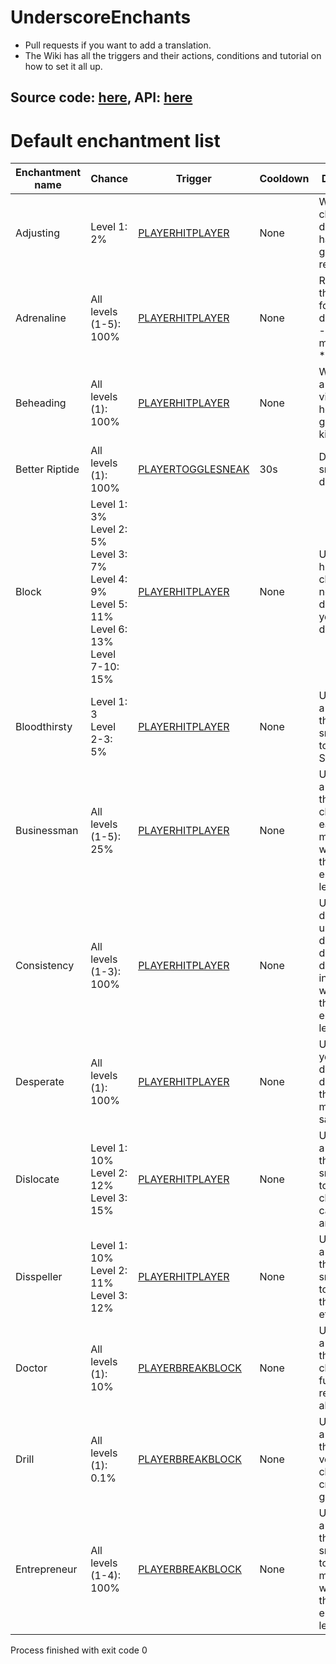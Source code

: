 # UnderscoreEnchants
* Pull requests if you want to add a translation.
* The Wiki has all the triggers and their actions, conditions and tutorial on how to set it all up.

## Source code: [here](https://github.com/ZBLL-CUBER/UnderscoreEnchantsCode), API: [here](https://github.com/ZBLL-CUBER/UnderscoreEnchantsAPI)

# Default enchantment list

|Enchantment name|Chance|Trigger|Cooldown|Description|
|----------------|------|-------|--------|-----------|
|Adjusting|Level 1: 2%|[PLAYERHITPLAYER](https://github.com/ZBLL-CUBER/UnderscoreEnchants/wiki/Trigger-PLAYERHITPLAYER)|None|With a 2% chance, the damager's hand item gets repaired|
|Adrenaline|All levels (1-5): 100%|[PLAYERHITPLAYER](https://github.com/ZBLL-CUBER/UnderscoreEnchants/wiki/Trigger-PLAYERHITPLAYER)|None|Recalculates the damage, formula: dmg = dmg - (hp - maxhp) * lvl * 0.125|
|Beheading|All levels (1): 100%|[PLAYERHITPLAYER](https://github.com/ZBLL-CUBER/UnderscoreEnchants/wiki/Trigger-PLAYERHITPLAYER)|None|When killing a player, the victim's head is given to the killer|
|Better Riptide|All levels (1): 100%|[PLAYERTOGGLESNEAK](https://github.com/ZBLL-CUBER/UnderscoreEnchants/wiki/Trigger-PLAYERTOGGLESNEAK)|30s|During rain, sneak to dash.|
| Block|Level 1: 3%<br>Level 2: 5%<br>Level 3: 7%<br>Level 4: 9%<br>Level 5: 11%<br>Level 6: 13%<br>Level 7-10: 15%|[PLAYERHITPLAYER](https://github.com/ZBLL-CUBER/UnderscoreEnchants/wiki/Trigger-PLAYERHITPLAYER)|None|Upon being hit, there's a chance to neglect the damage and yeet the damager.|
|Bloodthirsty|Level 1: 3<br>Level 2-3: 5%<br>|[PLAYERHITPLAYER](https://github.com/ZBLL-CUBER/UnderscoreEnchants/wiki/Trigger-PLAYERHITPLAYER)|None|Upon hitting a player, there's a small chance to get Strength.|
|Businessman|All levels (1-5): 25%|[PLAYERHITPLAYER](https://github.com/ZBLL-CUBER/UnderscoreEnchants/wiki/Trigger-PLAYERHITPLAYER)|None|Upon hitting a player, there's a chance to earn N money, where N is the enchantment level.|
|Consistency|All levels (1-3): 100%|[PLAYERHITPLAYER](https://github.com/ZBLL-CUBER/UnderscoreEnchants/wiki/Trigger-PLAYERHITPLAYER)|None|Upon dealing under N damage, you deal N true damage instead, where N is the enchantment level.|
|Desperate|All levels (1): 100%|[PLAYERHITPLAYER](https://github.com/ZBLL-CUBER/UnderscoreEnchants/wiki/Trigger-PLAYERHITPLAYER)|None|Upon dying, yeet and damage the damager for them to meet the same fate.|
|Dislocate|Level 1: 10%<br>Level 2: 12%<br>Level 3: 15%|[PLAYERHITPLAYER](https://github.com/ZBLL-CUBER/UnderscoreEnchants/wiki/Trigger-PLAYERHITPLAYER)|None|Upon hitting a player, there's a small chance to randomly change their camera angle.|
|Disspeller|Level 1: 10%<br>Level 2: 11%<br>Level 3: 12%|[PLAYERHITPLAYER](https://github.com/ZBLL-CUBER/UnderscoreEnchants/wiki/Trigger-PLAYERHITPLAYER)|None|Upon hitting a player, there's a small chance to remove all their positive effects.|
|Doctor|All levels (1): 10%|[PLAYERBREAKBLOCK](https://github.com/ZBLL-CUBER/UnderscoreEnchants/wiki/Trigger-PLAYERBREAKBLOCK)|None|Upon mining a block, there's a chance to fully regenerate all health.|
|Drill|All levels (1): 0.1%|[PLAYERBREAKBLOCK](https://github.com/ZBLL-CUBER/UnderscoreEnchants/wiki/Trigger-PLAYERBREAKBLOCK)|None|Upon mining a block, there's a very small chance to create a giant hole.|
|Entrepreneur|All levels (1-4): 100%|[PLAYERBREAKBLOCK](https://github.com/ZBLL-CUBER/UnderscoreEnchants/wiki/Trigger-PLAYERBREAKBLOCK)|None|Upon mining a block, there's a small chance to get N money, where N is the enchantment level.|


Process finished with exit code 0

